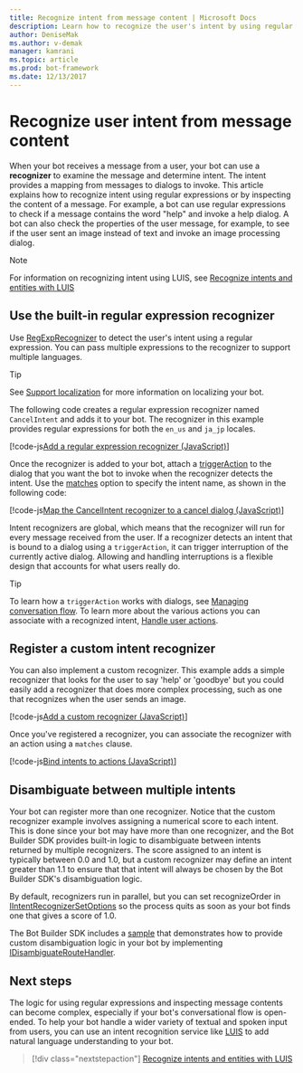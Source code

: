 ```yaml
---
title: Recognize intent from message content | Microsoft Docs
description: Learn how to recognize the user's intent by using regular expressions or checking the message content.
author: DeniseMak
ms.author: v-demak
manager: kamrani
ms.topic: article
ms.prod: bot-framework
ms.date: 12/13/2017
---
```


# Recognize user intent from message content

When your bot receives a message from a user, your bot can use a **recognizer** to examine the message and determine intent. The intent provides a mapping from messages to dialogs to invoke. This article explains how to recognize intent using regular expressions or by inspecting the content of a message. For example, a bot can use regular expressions to check if a message contains the word "help" and invoke a help dialog. A bot can also check the properties of the user message, for example, to see if the user sent an image instead of text and invoke an image processing dialog. 

> [!NOTE]
> For information on recognizing intent using LUIS, see [Recognize intents and entities with LUIS](bot-builder-nodejs-recognize-intent-luis.md) 


## Use the built-in regular expression recognizer
Use [RegExpRecognizer][RegExpRecognizer] to detect the user's intent using a regular expression. You can pass multiple expressions to the recognizer to support multiple languages. 

> [!TIP]
> See [Support localization](bot-builder-nodejs-localization.md) for more information on localizing your bot.

The following code creates a regular expression recognizer named `CancelIntent` and adds it to your bot. The recognizer in this example provides regular expressions for both the `en_us` and `ja_jp` locales. 

[!code-js[Add a regular expression recognizer (JavaScript)](../includes/code/node-regex-recognizer.js#addRegexRecognizer)]

Once the recognizer is added to your bot, attach a [triggerAction][triggerAction] to the dialog that you want the bot to invoke when the recognizer detects the intent. Use the [matches][matches] option to specify the intent name, as shown in the following code:

[!code-js[Map the CancelIntent recognizer to a cancel dialog (JavaScript)](../includes/code/node-regex-recognizer.js#bindCancelDialogToRegexRecognizer)]

Intent recognizers are global, which means that the recognizer will run for every message received from the user. If a recognizer detects an intent that is bound to a dialog using a `triggerAction`, it can trigger interruption of the currently active dialog. Allowing and handling interruptions is a flexible design that accounts for what users really do.

> [!TIP] 
> To learn how a `triggerAction` works with dialogs, see [Managing conversation flow](bot-builder-nodejs-manage-conversation-flow.md). To learn more about the various actions you can associate with a recognized intent, [Handle user actions](bot-builder-nodejs-dialog-actions.md).

## Register a custom intent recognizer
You can also implement a custom recognizer. This example adds a simple recognizer that looks for the user to say 'help' or 'goodbye' but you could easily add a recognizer that does more complex processing, such as one that recognizes when the user sends an image. 


[!code-js[Add a custom recognizer (JavaScript)](../includes/code/node-howto-recognize-intent.js#addCustomRecognizer)]

Once you've registered a recognizer, you can associate the recognizer with an action using a `matches` clause.

[!code-js[Bind intents to actions (JavaScript)](../includes/code/node-howto-recognize-intent.js#bindIntentsToActions)]

## Disambiguate between multiple intents

Your bot can register more than one recognizer. Notice that the custom recognizer example involves assigning a numerical score to each intent. This is done since your bot may have more than one recognizer, and the Bot Builder SDK provides built-in logic to disambiguate between intents returned by multiple recognizers. The score assigned to an intent is typically between 0.0 and 1.0, but a custom recognizer may define an intent greater than 1.1 to ensure that that intent will always be chosen by the Bot Builder SDK's disambiguation logic. 

By default, recognizers run in parallel, but you can set recognizeOrder in [IIntentRecognizerSetOptions][IntentRecognizerSetOptions] so the process quits as soon as your bot finds one that gives a score of 1.0.

The Bot Builder SDK includes a [sample][DisambiguationSample] that demonstrates how to provide custom disambiguation logic in your bot by implementing [IDisambiguateRouteHandler][IDisambiguateRouteHandler].

## Next steps
The logic for using regular expressions and inspecting message contents can become complex, especially if your bot's conversational flow is open-ended. To help your bot handle a wider variety of textual and spoken input from users, you can use an intent recognition service like [LUIS][LUIS] to add natural language understanding to your bot.

> [!div class="nextstepaction"]
> [Recognize intents and entities with LUIS](bot-builder-nodejs-recognize-intent-luis.md)


[LUIS]: https://www.luis.ai/

[triggerAction]: https://docs.botframework.com/en-us/node/builder/chat-reference/classes/_botbuilder_d_.dialog.html#triggeraction

[matches]: https://docs.botframework.com/en-us/node/builder/chat-reference/interfaces/_botbuilder_d_.itriggeractionoptions.html#matches

[node-js-bot-how-to]: bot-builder-nodejs-recognize-intent-luis.md

[LUISAzureDocs]: https://docs.microsoft.com/en-us/azure/cognitive-services/LUIS/Home

[IMessage]: http://docs.botframework.com/en-us/node/builder/chat-reference/interfaces/_botbuilder_d_.imessage

[IntentRecognizerSetOptions]: https://docs.botframework.com/en-us/node/builder/chat-reference/interfaces/_botbuilder_d_.iintentrecognizersetoptions.html

[LuisRecognizer]: https://docs.botframework.com/en-us/node/builder/chat-reference/classes/_botbuilder_d_.luisrecognizer

[LUISSample]: https://github.com/Microsoft/BotBuilder/blob/master/Node/examples/basics-naturalLanguage/app.js

[LUISConcepts]: https://docs.botframework.com/en-us/node/builder/guides/understanding-natural-language/

[DisambiguationSample]: https://github.com/Microsoft/BotBuilder/tree/master/Node/examples/feature-onDisambiguateRoute

[IDisambiguateRouteHandler]: https://docs.botframework.com/en-us/node/builder/chat-reference/interfaces/_botbuilder_d_.idisambiguateroutehandler.html

[RegExpRecognizer]: https://docs.botframework.com/en-us/node/builder/chat-reference/classes/_botbuilder_d_.regexprecognizer.html

[AlarmBot]: https://github.com/Microsoft/BotBuilder/blob/master/Node/examples/basics-naturalLanguage/app.js

[LUISBotSample]: https://github.com/Microsoft/BotBuilder-Samples/tree/master/Node/intelligence-LUIS
